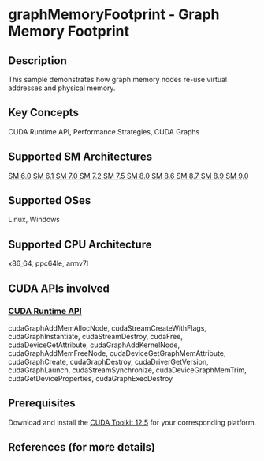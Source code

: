 # graphMemoryFootprint - Graph Memory Footprint

## Description

This sample demonstrates how graph memory nodes re-use virtual addresses and physical memory.

## Key Concepts

CUDA Runtime API, Performance Strategies, CUDA Graphs

## Supported SM Architectures

[SM 6.0 ](https://developer.nvidia.com/cuda-gpus)  [SM 6.1 ](https://developer.nvidia.com/cuda-gpus)  [SM 7.0 ](https://developer.nvidia.com/cuda-gpus)  [SM 7.2 ](https://developer.nvidia.com/cuda-gpus)  [SM 7.5 ](https://developer.nvidia.com/cuda-gpus)  [SM 8.0 ](https://developer.nvidia.com/cuda-gpus)  [SM 8.6 ](https://developer.nvidia.com/cuda-gpus)  [SM 8.7 ](https://developer.nvidia.com/cuda-gpus)  [SM 8.9 ](https://developer.nvidia.com/cuda-gpus)  [SM 9.0 ](https://developer.nvidia.com/cuda-gpus)

## Supported OSes

Linux, Windows

## Supported CPU Architecture

x86_64, ppc64le, armv7l

## CUDA APIs involved

### [CUDA Runtime API](http://docs.nvidia.com/cuda/cuda-runtime-api/index.html)
cudaGraphAddMemAllocNode, cudaStreamCreateWithFlags, cudaGraphInstantiate, cudaStreamDestroy, cudaFree, cudaDeviceGetAttribute, cudaGraphAddKernelNode, cudaGraphAddMemFreeNode, cudaDeviceGetGraphMemAttribute, cudaGraphCreate, cudaGraphDestroy, cudaDriverGetVersion, cudaGraphLaunch, cudaStreamSynchronize, cudaDeviceGraphMemTrim, cudaGetDeviceProperties, cudaGraphExecDestroy

## Prerequisites

Download and install the [CUDA Toolkit 12.5](https://developer.nvidia.com/cuda-downloads) for your corresponding platform.

## References (for more details)

